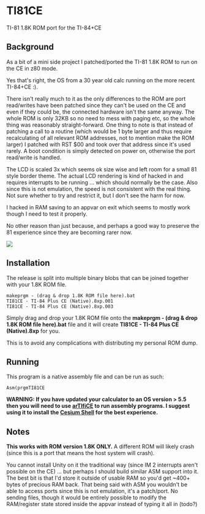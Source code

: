 # TI81CE
TI-81 1.8K ROM port for the TI-84+CE

## Background

As a bit of a mini side project I patched/ported the TI-81 1.8K ROM to run on the CE in z80 mode.

Yes that's right, the OS from a 30 year old calc running on the more recent TI-84+CE :).

There isn't really much to it as the only differences to the ROM are port read/writes have been patched since they can't be used on the CE and even if they could be, the connected hardware isn't the same anyway. The whole ROM is only 32KB so no need to mess with paging etc, so the whole thing was reasonably straight-forward. One thing to note is that instead of patching a call to a routine (which would be 1 byte larger and thus require recalculating of all relevant ROM addresses, not to mention make the ROM larger) I patched with RST $00 and took over that address since it's used rarely. A boot condition is simply detected on power on, otherwise the port read/write is handled.

The LCD is scaled 3x which seems ok size wise and left room for a small 81 style border theme. The actual LCD rendering is kind of hacked in and requires interrupts to be running ... which should normally be the case. Also since this is not emulation, the speed is not consistent with the real thing. Not sure whether to try and restrict it, but I don't see the harm for now.

I hacked in RAM saving to an appvar on exit which seems to mostly work though I need to test it properly.

No other reason than just because, and perhaps a good way to preserve the 81 experience since they are becoming rarer now.

![](https://tr1p1ea.net/files/downloads/screenshots/ti81ce_03.png)

## Installation

The release is split into multiple binary blobs that can be joined together with your 1.8K ROM file.
```
makeprgm - (drag & drop 1.8K ROM file here).bat
TI81CE - TI-84 Plus CE (Native).8xp.001
TI81CE - TI-84 Plus CE (Native).8xp.003
```

Simply drag and drop your 1.8K ROM file onto the **makeprgm - (drag & drop 1.8K ROM file here).bat** file and it will create **TI81CE - TI-84 Plus CE (Native).8xp** for you.

This is to avoid any complications with distributing my personal ROM dump.

## Running

This program is a native assembly file and can be run as such:
```
Asm(prgmTI81CE
```

**WARNING: If you have updated your calculator to an OS version > 5.5 then you will need to use [arTIfiCE](https://yvantt.github.io/arTIfiCE/) to run assembly programs. I suggest using it to install the [Cesium Shell](https://github.com/mateoconlechuga/cesium) for the best experience.**

## Notes
**This works with ROM version 1.8K ONLY.** A different ROM will likely crash (since this is a port that means the host system will crash).

You cannot install Unity on it the traditional way (since IM 2 interrupts aren't possible on the CE) ... but perhaps I should build similar ASM support into it. The best bit is that I'd store it outside of usable RAM so you'd get ~400+ bytes of precious RAM back. That being said with ASM you wouldn't be able to access ports since this is not emulation, it's a patch/port. No sending files, though it would be entirely possible to modify the RAM/register state stored inside the appvar instead of typing it all in (todo?)